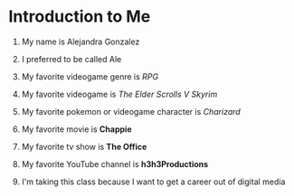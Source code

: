 # Introduction to Me

1. My name is Alejandra Gonzalez

1. I preferred to be called Ale

1. My favorite videogame genre is *RPG*

1. My favorite videogame is *The Elder Scrolls V Skyrim*

1. My favorite pokemon or videogame character is *Charizard*

1. My favorite movie is **Chappie**

1. My favorite tv show is **The Office**

1. My favorite YouTube channel is **h3h3Productions**

1. I'm taking this class because I want to get a career out of digital media
